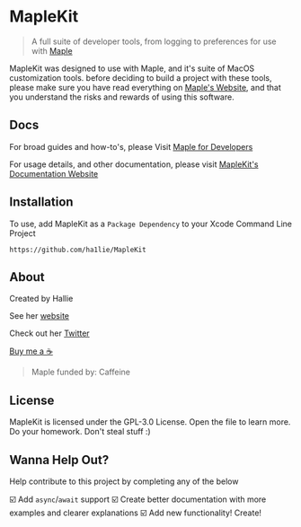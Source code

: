 # MapleKit

> A full suite of developer tools, from logging to preferences for use with [Maple](https://github.com/ha1lie/Maple)

MapleKit was designed to use with Maple, and it's suite of MacOS customization tools. before deciding to build a project with these tools, please make sure you have read everything on [Maple's Website](https://maple.halz.dev), and that you understand the risks and rewards of using this software. 

## Docs

For broad guides and how-to's, please Visit [Maple for Developers](https://maple.halz.dev/developers)

For usage details, and other documentation, please visit [MapleKit's Documentation Website](https://maplekit.halz.dev)

## Installation

To use, add MapleKit as a `Package Dependency` to your Xcode Command Line Project

    https://github.com/ha1lie/MapleKit

## About

Created by Hallie

See her [website](https://hey.halz.dev)

Check out her [Twitter](https://twitter.com/h4l1ie)

[Buy me a ☕️](https://www.buymeacoffee.com/ha1lie)

> Maple funded by: Caffeine

## License

MapleKit is licensed under the GPL-3.0 License. Open the file to learn more. Do your homework. Don't steal stuff :)

## Wanna Help Out?

Help contribute to this project by completing any of the below

☑️ Add `async`/`await` support
☑️ Create better documentation with more examples and clearer explanations
☑️ Add new functionality! Create!
